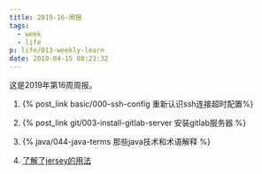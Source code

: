```yaml
---
title: 2019-16-周报
tags:
  - week
  - life
p: life/013-weekly-learn
date: 2019-04-15 08:23:32
---
```


这是2019年第16周周报。

1. {% post_link basic/000-ssh-config 重新认识ssh连接超时配置%}

2. {% post_link git/003-install-gitlab-server 安装gitlab服务器 %}

3. {% java/044-java-terms 那些java技术和术语解释 %}

4. [了解了jersey的用法](https://jersey.github.io/)




